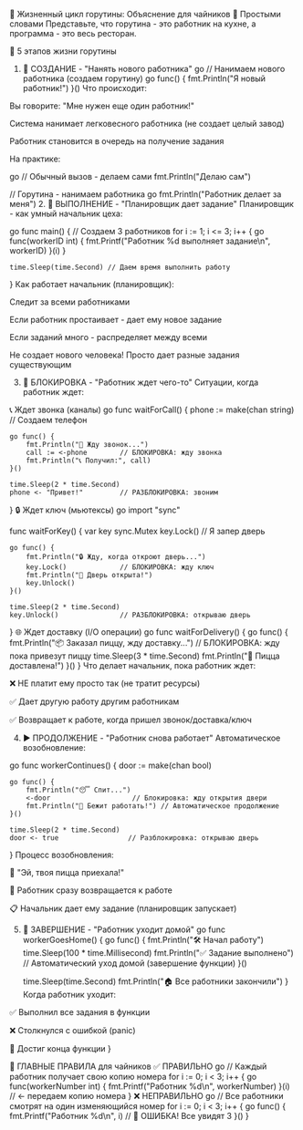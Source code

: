 🧠 Жизненный цикл горутины: Объяснение для чайников
📖 Простыми словами
Представьте, что горутина - это работник на кухне, а программа - это весь ресторан.

🔄 5 этапов жизни горутины
1. 🐣 СОЗДАНИЕ - "Нанять нового работника"
go
// Нанимаем нового работника (создаем горутину)
go func() {
    fmt.Println("Я новый работник!")
}()
Что происходит:

Вы говорите: "Мне нужен еще один работник!"

Система нанимает легковесного работника (не создает целый завод)

Работник становится в очередь на получение задания

На практике:

go
// Обычный вызов - делаем сами
fmt.Println("Делаю сам") 

// Горутина - нанимаем работника
go fmt.Println("Работник делает за меня")
2. 🎯 ВЫПОЛНЕНИЕ - "Планировщик дает задание"
Планировщик - как умный начальник цеха:

go
func main() {
    // Создаем 3 работников
    for i := 1; i <= 3; i++ {
        go func(workerID int) {
            fmt.Printf("Работник %d выполняет задание\n", workerID)
        }(i)
    }
    
    time.Sleep(time.Second) // Даем время выполнить работу
}
Как работает начальник (планировщик):

Следит за всеми работниками

Если работник простаивает - дает ему новое задание

Если заданий много - распределяет между всеми

Не создает нового человека! Просто дает разные задания существующим

3. 🛑 БЛОКИРОВКА - "Работник ждет чего-то"
Ситуации, когда работник ждет:

📞 Ждет звонка (каналы)
go
func waitForCall() {
    phone := make(chan string) // Создаем телефон
    
    go func() {
        fmt.Println("🎯 Жду звонок...")
        call := <-phone        // БЛОКИРОВКА: жду звонка
        fmt.Println("📞 Получил:", call)
    }()
    
    time.Sleep(2 * time.Second)
    phone <- "Привет!"         // РАЗБЛОКИРОВКА: звоним
}
🔒 Ждет ключ (мьютексы)
go
import "sync"

func waitForKey() {
    var key sync.Mutex
    key.Lock() // Я запер дверь
    
    go func() {
        fmt.Println("🔒 Жду, когда откроют дверь...")
        key.Lock()             // БЛОКИРОВКА: жду ключ
        fmt.Println("🚪 Дверь открыта!")
        key.Unlock()
    }()
    
    time.Sleep(2 * time.Second)
    key.Unlock()               // РАЗБЛОКИРОВКА: открываю дверь
}
🌐 Ждет доставку (I/O операции)
go
func waitForDelivery() {
    go func() {
        fmt.Println("📦 Заказал пиццу, жду доставку...")
        // БЛОКИРОВКА: жду пока привезут пиццу
        time.Sleep(3 * time.Second) 
        fmt.Println("🍕 Пицца доставлена!")
    }()
}
Что делает начальник, пока работник ждет:

❌ НЕ платит ему просто так (не тратит ресурсы)

✅ Дает другую работу другим работникам

✅ Возвращает к работе, когда пришел звонок/доставка/ключ

4. ▶️ ПРОДОЛЖЕНИЕ - "Работник снова работает"
Автоматическое возобновление:

go
func workerContinues() {
    door := make(chan bool)
    
    go func() {
        fmt.Println("😴 Спит...")
        <-door                    // Блокировка: жду открытия двери
        fmt.Println("🏃 Бежит работать!") // Автоматическое продолжение
    }()
    
    time.Sleep(2 * time.Second)
    door <- true                 // Разблокировка: открываю дверь
}
Процесс возобновления:

📢 "Эй, твоя пицца приехала!"

🏃 Работник сразу возвращается к работе

📋 Начальник дает ему задание (планировщик запускает)

5. 🏁 ЗАВЕРШЕНИЕ - "Работник уходит домой"
go
func workerGoesHome() {
    go func() {
        fmt.Println("🛠️  Начал работу")
        time.Sleep(100 * time.Millisecond)
        fmt.Println("✅ Задание выполнено")
        // Автоматический уход домой (завершение функции)
    }()
    
    time.Sleep(time.Second)
    fmt.Println("🏠 Все работники закончили")
}
Когда работник уходит:

✅ Выполнил все задания в функции

❌ Столкнулся с ошибкой (panic)

🎯 Достиг конца функции }

🎯 ГЛАВНЫЕ ПРАВИЛА для чайников
✅ ПРАВИЛЬНО
go
// Каждый работник получает свою копию номера
for i := 0; i < 3; i++ {
    go func(workerNumber int) {
        fmt.Printf("Работник %d\n", workerNumber)
    }(i) // ← передаем копию номера
}
❌ НЕПРАВИЛЬНО
go
// Все работники смотрят на один изменяющийся номер
for i := 0; i < 3; i++ {
    go func() {
        fmt.Printf("Работник %d\n", i) // 🚨 ОШИБКА! Все увидят 3
    }()
}
